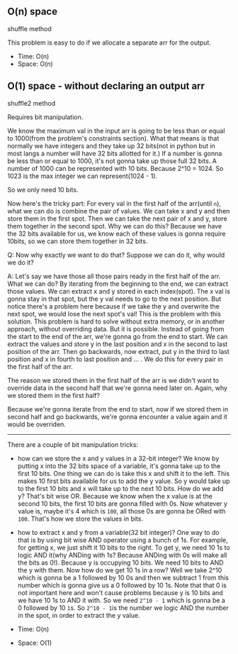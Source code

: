 ## O(n) space
shuffle method

This problem is easy to do if we allocate a separate arr for the output.

- Time: O(n)
- Space: O(n)

## O(1) space - without declaring an output arr
shuffle2 method

Requires bit manipulation.

We know the maximum val in the input arr is going to be less than or equal to 1000(from the problem's constraints section). What that
means is that normally we have integers and they take up 32 bits(not in python but in most langs a number will have 32 bits allotted for it.)
If a number is gonna be less than or equal to 1000, it's not gonna take up those full 32 bits. A number of 1000 can be represented
with 10 bits. Because 2^10 = 1024. So 1023 is the max integer we can represent(1024 - 1).

So we only need 10 bits.

Now here's the tricky part: For every val in the first half of the arr(until `n`), what we can do is combine the pair of values.
We can take x and y and then store them in the first spot. Then we can take the next pair of x and y, store them together in the second spot.
Why we can do this?
Because we have the 32 bits available for us, we know each of these values is gonna require 10bits, so we can store them together in 32 bits.

Q: Now why exactly we want to do that? Suppose we can do it, why would we do it?

A: Let's say we have those all those pairs ready in the first half of the arr. What we can do? By iterating from the beginning to the end,
we can extract those values. We can extract x and y stored in each index(spot). The x val is gonna stay in that spot, but the y val
needs to go to the next position. But notice there's a problem here because if we take the y and overwrite the next spot, we would lose
the next spot's val! This is the problem with this solution. This problem is hard to solve without extra memory, or in another approach,
without overriding data. But it is possible. Instead of going from the start to the end of the arr, we're gonna go from the end to start.
We can extract the values and store y in the last position and x in the second to last position of the arr. Then go backwards, now extract,
put y in the third to last position and x in fourth to last position and ... .
We do this for every pair in the first half of the arr.

The reason we stored them in the first half of the arr is we didn't want to override data in the second half that we're gonna need later on.
Again, why we stored them in the first half?

Because we're gonna iterate from the end to start, now if we stored them in second half and go backwards, we're gonna encounter a value again and
it would be overriden.

---

There are a couple of bit manipulation tricks:
- how can we store the x and y values in a 32-bit integer?
We know by putting x into the 32 bits space of a variable, it's gonna take up to the first 10 bits. One thing we can do is take this x and
shift it to the left. This makes 10 first bits available for us to add the y value. So y would take up to the first 10 bits and x will take up to the
next 10 bits. How do we add y? That's bit wise OR. Because we know when the x value is at the second 10 bits, the first 10 bits are gonna
filled with 0s. Now whatever y value is, maybe it's 4 which is `100`, all those 0s are gonna be ORed with `100`.
That's how we store the values in bits.
- how to extract x and y from a variable(32 bit integer)?
One way to do that is by using bit wise AND operator using a bunch of 1s. For example, for getting x, we just shift it 10 bits to the right.
To get y, we need 10 1s to logic AND it(why ANDing with 1s? Because ANDing with 0s will make all the bits as 0!). Because y is occupying 10 bits.
We need 10 bits to AND the y with them. Now how do we get 10 1s in a row? Well we take 2^10 which is gonna be a 1 followed by 10 0s and then
we subtract 1 from this number which is gonna give us a 0 followed by 10 1s. Note that that 0 is not important here and won't cause problems because
y is 10 bits and we have 10 1s to AND it with.
So we need `2^10 - 1` which is gonna be a 0 followed by 10 `1`s. So `2^10 - 1`is the number we logic AND the number in 
the spot, in order to extract the y value.

- Time: O(n)
- Space: O(1)


